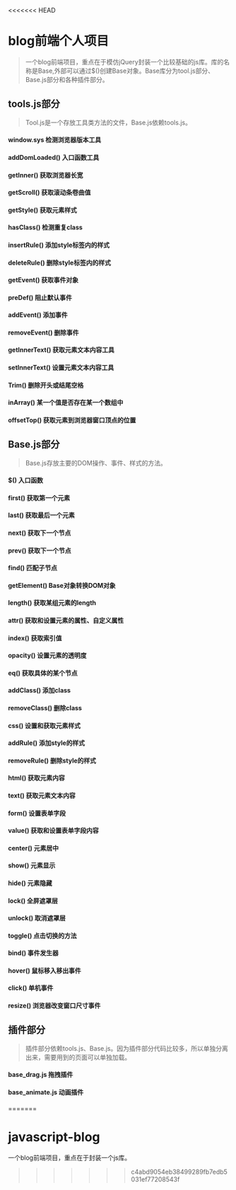 <<<<<<< HEAD
# blog前端个人项目
> 一个blog前端项目，重点在于模仿jQuery封装一个比较基础的js库。库的名称是Base,外部可以通过$()创建Base对象。Base库分为tool.js部分、Base.js部分和各种插件部分。

## tools.js部分

> Tool.js是一个存放工具类方法的文件，Base.js依赖tools.js。

#### window.sys 检测浏览器版本工具
#### addDomLoaded() 入口函数工具
#### getInner() 获取浏览器长宽
#### getScroll() 获取滚动条卷曲值
#### getStyle() 获取元素样式
#### hasClass() 检测重复class
#### insertRule() 添加style标签内的样式
#### deleteRule() 删除style标签内的样式
#### getEvent() 获取事件对象
#### preDef() 阻止默认事件
#### addEvent() 添加事件
#### removeEvent() 删除事件
#### getInnerText() 获取元素文本内容工具
#### setInnerText() 设置元素文本内容工具
#### Trim() 删除开头或结尾空格
#### inArray() 某一个值是否存在某一个数组中
#### offsetTop() 获取元素到浏览器窗口顶点的位置

## Base.js部分

> Base.js存放主要的DOM操作、事件、样式的方法。

#### $() 入口函数
#### first() 获取第一个元素
#### last() 获取最后一个元素
#### next() 获取下一个节点
#### prev() 获取下一个节点
#### find() 匹配子节点
#### getElement() Base对象转换DOM对象
#### length() 获取某组元素的length
#### attr() 获取和设置元素的属性、自定义属性
#### index() 获取索引值
#### opacity() 设置元素的透明度
#### eq() 获取具体的某个节点
#### addClass() 添加class
#### removeClass() 删除class
#### css() 设置和获取元素样式
#### addRule() 添加style的样式
#### removeRule() 删除style的样式
#### html() 获取元素内容
#### text() 获取元素文本内容
#### form() 设置表单字段
#### value() 获取和设置表单字段内容
#### center() 元素居中
#### show() 元素显示
#### hide() 元素隐藏
#### lock() 全屏遮罩层
#### unlock() 取消遮罩层
#### toggle() 点击切换的方法
#### bind() 事件发生器
#### hover() 鼠标移入移出事件
#### click() 单机事件
#### resize() 浏览器改变窗口尺寸事件




## 插件部分

> 插件部分依赖tools.js、Base.js。因为插件部分代码比较多，所以单独分离出来，需要用到的页面可以单独加载。

#### base_drag.js 拖拽插件 

#### base_animate.js 动画插件
=======
# javascript-blog
一个blog前端项目，重点在于封装一个js库。
>>>>>>> c4abd9054eb38499289fb7edb5031ef77208543f
